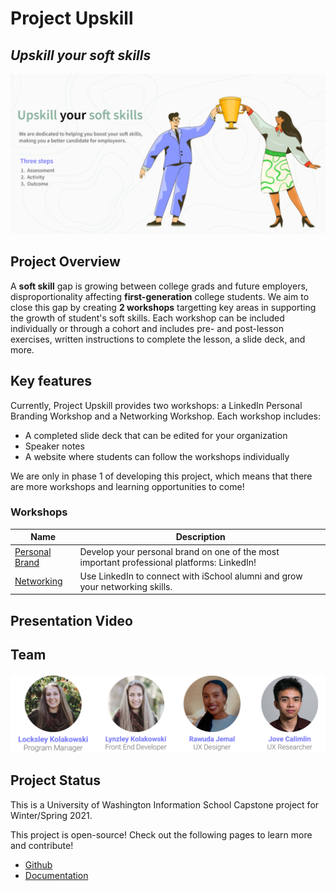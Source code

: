# Project Upskill
## *Upskill your soft skills*

<img
  src="photos/banner.png"
/>

## Project Overview
A **soft skill** gap is growing between college grads and future employers, disproportionality affecting **first-generation** college students. We aim to close this gap by creating **2 workshops** targetting key areas in supporting the growth of student's soft skills. Each workshop can be included individually or through a cohort and includes pre- and post-lesson exercises, written instructions to complete the lesson, a slide deck, and more.

## Key features
Currently, Project Upskill provides two workshops: a LinkedIn Personal Branding Workshop and a Networking Workshop. Each workshop includes:

- A completed slide deck that can be edited for your organization
- Speaker notes
- A website where students can follow the workshops individually


We are only in phase 1 of developing this project, which means that there are more workshops and learning opportunities to come!

### Workshops

| Name      | Description |
| ----------- | ----------- |
| [Personal Brand](https://lynzley.github.io/project-upskill-workshop/Lesson%202/LinkedIn)      | Develop your personal brand on one of the most important professional platforms: LinkedIn!       |
| [Networking](https://lynzley.github.io/project-upskill-workshop/Lesson%203)    | Use LinkedIn to connect with iSchool alumni and grow your networking skills.       |

## Presentation Video

## Team
<img
  src="photos/team1.png"
/>

## Project Status
This is a University of Washington Information School Capstone project for Winter/Spring 2021.

This project is open-source! Check out the following pages to learn more and contribute!
- [Github](https://github.com/lynzley/project-upskill-workshop)
- [Documentation](https://github.com/lynzley/project-upskill-workshop/blob/main/Documentation.md)
